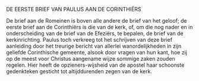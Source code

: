 
DE EERSTE BRIEF VAN PAULUS AAN DE CORINTHIËRS

De brief aan de Romeinen is boven alle andere de brief van het geloof; de eerste brief aan de Corinthiërs is die van de kerk, of, om die nog nader en in onderscheiding van de brief van de Efeziërs, te bepalen, de brief van de kerkinrichting. Paulus toch verkreeg tot het schrijven van deze brief aanleiding door het treurige bericht van allerlei wanordelijkheden in zijn geliefde Corinthische gemeente, alsook door vragen van hun kant, hoe zij op de meest voor Christus aangename wijze sommige zaken zouden regelen. Hier heeft de opzieners-wijsheid van de apostel haar schoonste gedenkteken gesticht tot altijddurenden zegen van de kerk.

